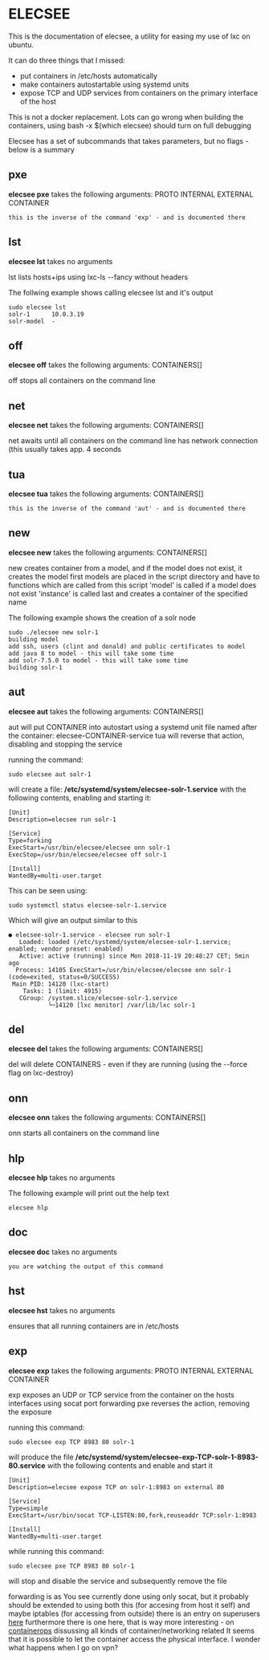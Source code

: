 # ELECSEE

This is the documentation of elecsee, a utility for easing my use of lxc on ubuntu.

It can do three things that I missed:

* put containers in /etc/hosts automatically
* make containers autostartable using systemd units
* expose TCP and UDP services from containers on the primary interface of the host

This is not a docker replacement. Lots can go wrong when building the containers, using bash -x $(which elecsee) should turn on full debugging

Elecsee has a set of subcommands that takes parameters, but no flags - below is a summary

## pxe

**elecsee pxe** takes the following arguments: PROTO INTERNAL EXTERNAL CONTAINER

    this is the inverse of the command 'exp' - and is documented there

## lst

**elecsee lst** takes no arguments

lst lists hosts+ips using lxc-ls --fancy without headers 

The follwing example shows calling elecsee lst and it's output

    sudo elecsee lst
    solr-1      10.0.3.19 
    solr-model  -         

## off

**elecsee off** takes the following arguments: CONTAINERS[]

off stops all containers on the command line

## net

**elecsee net** takes the following arguments: CONTAINERS[]

net awaits until all containers on the command line has network connection (this usually takes app. 4 seconds

## tua

**elecsee tua** takes the following arguments: CONTAINERS[]

    this is the inverse of the command 'aut' - and is documented there

## new

**elecsee new** takes the following arguments: CONTAINERS[]

new creates container from a model, and if the model does not exist, it creates the model first 
models are placed in the script directory and have to functions which are called from this script
'model' is called if a model does not exist
'instance' is called last and creates a container of the specified name

The following example shows the creation of a solr node

    sudo ./elecsee new solr-1
    building model
    add ssh, users (clint and donald) and public certificates to model
    add java 8 to model - this will take some time
    add solr-7.5.0 to model - this will take some time
    building solr-1


## aut

**elecsee aut** takes the following arguments: CONTAINERS[]

aut will put CONTAINER into autostart using a systemd unit file named after the container: elecsee-CONTAINER-service
tua will reverse that action, disabling and stopping the service

running the command:

    sudo elecsee aut solr-1

will create a file: **/etc/systemd/system/elecsee-solr-1.service** with the following contents, enabling and starting it:

    [Unit]
    Description=elecsee run solr-1

    [Service]
    Type=forking
    ExecStart=/usr/bin/elecsee/elecsee onn solr-1
    ExecStop=/usr/bin/elecsee/elecsee off solr-1

    [Install]
    WantedBy=multi-user.target

This can be seen using:

    sudo systemctl status elecsee-solr-1.service

Which will give an output similar to this

    ● elecsee-solr-1.service - elecsee run solr-1
       Loaded: loaded (/etc/systemd/system/elecsee-solr-1.service; enabled; vendor preset: enabled)
       Active: active (running) since Mon 2018-11-19 20:48:27 CET; 5min ago
      Process: 14105 ExecStart=/usr/bin/elecsee/elecsee onn solr-1 (code=exited, status=0/SUCCESS)
     Main PID: 14120 (lxc-start)
        Tasks: 1 (limit: 4915)
       CGroup: /system.slice/elecsee-solr-1.service
               └─14120 [lxc monitor] /var/lib/lxc solr-1



## del

**elecsee del** takes the following arguments: CONTAINERS[]

del will delete  CONTAINERS - even if they are running (using the --force flag on lxc-destroy)

## onn

**elecsee onn** takes the following arguments: CONTAINERS[]

onn starts all containers on the command line

## hlp

**elecsee hlp** takes no arguments

The following example will print out the help text

    elecsee hlp

## doc

**elecsee doc** takes no arguments

    you are watching the output of this command

## hst

**elecsee hst** takes no arguments

ensures that all running containers are in /etc/hosts

## exp

**elecsee exp** takes the following arguments: PROTO INTERNAL EXTERNAL CONTAINER

exp exposes an UDP or TCP service from the container on the hosts interfaces using socat port forwarding
pxe reverses the action, removing the exposure

running this command:

    sudo elecsee exp TCP 8983 80 solr-1

will produce the file **/etc/systemd/system/elecsee-exp-TCP-solr-1-8983-80.service** with the following contents and enable and start it

    [Unit]
    Description=elecsee expose TCP on solr-1:8983 on external 80

    [Service]
    Type=simple
    ExecStart=/usr/bin/socat TCP-LISTEN:80,fork,reuseaddr TCP:solr-1:8983

    [Install]
    WantedBy=multi-user.target

while running this command:

    sudo elecsee pxe TCP 8983 80 solr-1

will stop and disable the service and subsequently remove the file

forwarding is as You see currently done using only socat, but it probably should be extended to using both this (for accesing from host it self) and maybe iptables (for accessing from outside) there is an entry on superusers [here](https://superuser.com/questions/1322143/prerouting-to-lxc-container-with-iptables)
furthermore there is one here, that is way more interesting - on [containerops](http://containerops.org/2013/11/19/lxc-networking/) dissussing all kinds of container/networking related  It seems that it is possible to let the container access the physical interface. I wonder what happens when I go on vpn?

